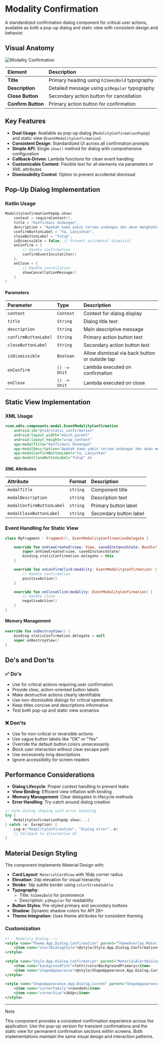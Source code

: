 # Modality Confirmation

A standardized confirmation dialog component for critical user actions, available as both a pop-up dialog and static view with consistent design and behavior.

## Visual Anatomy

![Modality Confirmation](https://res.cloudinary.com/fauzanspratama/image/upload/c_scale,w_480/v1759305056/Modality_Confirmation_jx0hp7.gif)

| Element | Description |
| :------ | :---------- |
| **Title** | Primary heading using `h1SemiBold` typography |
| **Description** | Detailed message using `p1Regular` typography |
| **Close Button** | Secondary action button for cancellation |
| **Confirm Button** | Primary action button for confirmation |

## Key Features
- **Dual Usage**: Available as pop-up dialog (`ModalityConfirmationPopUp`) and static view (`EventModalityConfirmation`)
- **Consistent Design**: Standardized UI across all confirmation prompts
- **Simple API**: Single `show()` method for dialog with comprehensive configuration
- **Callback-Driven**: Lambda functions for clean event handling
- **Customizable Content**: Flexible text for all elements via parameters or XML attributes
- **Dismissibility Control**: Option to prevent accidental dismissal

## Pop-Up Dialog Implementation

### Kotlin Usage
```kotlin
ModalityConfirmationPopUp.show(
    context = requireContext(),
    title = "Konfirmasi Undangan",
    description = "Apakah kamu yakin terima undangan dan akan menghadiri event ini nanti?",
    confirmButtonLabel = "Ya, Lanjutkan",
    closeButtonLabel = "Tutup",
    isDismissible = false, // Prevent accidental dismissal
    onConfirm = {
        // Handle confirmation
        confirmEventInvitatiton()
    },
    onClose = {
        // Handle cancellation
        showCancellationMessage()
    }
)
```

#### Parameters
| Parameter | Type | Description |
| :-------- | :--- | :---------- |
| `context` | `Context` | Context for dialog display |
| `title` | `String` | Dialog title text |
| `description` | `String` | Main descriptive message |
| `confirmButtonLabel` | `String` | Primary action button text |
| `closeButtonLabel` | `String` | Secondary action button text |
| `isDismissible` | `Boolean` | Allow dismissal via back button or outside tap |
| `onConfirm` | `() -> Unit` | Lambda executed on confirmation |
| `onClose` | `() -> Unit` | Lambda executed on close |

## Static View Implementation

### XML Usage
```xml
<com.edts.components.modal.EventModalityConfirmation
    android:id="@+id/static_confirmation"
    android:layout_width="match_parent"
    android:layout_height="wrap_content"
    app:modalTitle="Konfirmasi Undangan"
    app:modalDescription="Apakah kamu yakin terima undangan dan akan menghadiri event ini nanti?"
    app:modalConfirmButtonLabel="Ya, Lanjutkan"
    app:modalCloseButtonLabel="Tutup" />
```

#### XML Attributes
| Attribute | Format | Description |
| :-------- | :----- | :---------- |
| `modalTitle` | `string` | Component title |
| `modalDescription` | `string` | Description text |
| `modalConfirmButtonLabel` | `string` | Primary button label |
| `modalCloseButtonLabel` | `string` | Secondary button label |

### Event Handling for Static View
```kotlin
class MyFragment : Fragment(), EventModalityConfirmationDelegate {

    override fun onViewCreated(view: View, savedInstanceState: Bundle?) {
        super.onViewCreated(view, savedInstanceState)
        binding.staticConfirmation.delegate = this
    }

    override fun onConfirmClick(modality: EventModalityConfirmation) {
        // Handle confirmation
        positiveAction()
    }

    override fun onCloseClick(modality: EventModalityConfirmation) {
        // Handle close
        negativeAction()
    }
}
```

#### Memory Management
```kotlin
override fun onDestroyView() {
    binding.staticConfirmation.delegate = null
    super.onDestroyView()
}
```

## Do's and Don'ts

### ✅ Do's
- Use for critical actions requiring user confirmation
- Provide clear, action-oriented button labels
- Make destructive actions clearly identifiable
- Use non-dismissible dialogs for critical operations
- Keep titles concise and descriptions informative
- Test both pop-up and static view scenarios

### ❌ Don'ts
- Use for non-critical or reversible actions
- Use vague button labels like "OK" or "Yes"
- Override the default button colors unnecessarily
- Block user interaction without clear escape path
- Use excessively long descriptions
- Ignore accessibility for screen readers

## Performance Considerations

- **Dialog Lifecycle**: Proper context handling to prevent leaks
- **View Binding**: Efficient view inflation with binding
- **Memory Management**: Clear delegates in lifecycle methods
- **Error Handling**: Try-catch around dialog creation

```kotlin
// Safe dialog showing with error handling
try {
    ModalityConfirmationPopUp.show(...)
} catch (e: Exception) {
    Log.e("ModalityConfirmation", "Dialog error", e)
    // Fallback to alternative UI
}
```

## Material Design Styling

The component implements Material Design with:

- **Card Layout**: `MaterialCardView` with 16dp corner radius
- **Elevation**: 2dp elevation for visual hierarchy
- **Stroke**: 1dp subtle border using `colorStrokeSubtle`
- **Typography**: 
  - Title: `h1SemiBold` for prominence
  - Description: `p1Regular` for readability
- **Button Styles**: Pre-styled primary and secondary buttons
- **Shadow**: Dynamic shadow colors for API 28+
- **Theme Integration**: Uses theme attributes for consistent theming

### Customization
```xml
<!-- Modality Dialog -->  
<style name="Theme.App.Dialog.Confirmation" parent="ThemeOverlay.MaterialComponents.MaterialAlertDialog">  
    <item name="alertDialogStyle">@style/Style.App.Dialog.Confirmation</item>  
</style>  
  
<style name="Style.App.Dialog.Confirmation" parent="MaterialAlertDialog.MaterialComponents">  
    <item name="backgroundTint">?attr/colorBackgroundPrimary</item>  
    <item name="shapeAppearance">@style/ShapeAppearance.App.Dialog.Custom</item>  
</style>  
  
<style name="ShapeAppearance.App.Dialog.Custom" parent="ShapeAppearance.MaterialComponents.MediumComponent">  
    <item name="cornerFamily">rounded</item>  
    <item name="cornerSize">16dp</item>  
</style>
```


---

>[!Note]
>This component provides a consistent confirmation experience across the application. Use the pop-up version for transient confirmations and the static view for permanent confirmation sections within screens. Both implementations maintain the same visual design and interaction patterns.

